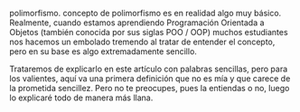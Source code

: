 polimorfismo.
concepto de polimorfismo es en realidad algo muy básico. Realmente, cuando estamos aprendiendo Programación Orientada a Objetos (también conocida por sus siglas POO / OOP) muchos estudiantes nos hacemos un embolado tremendo al tratar de entender el concepto, pero en su base es algo extremadamente sencillo.

Trataremos de explicarlo en este artículo con palabras sencillas, pero para los valientes, aquí va una primera definición que no es mía y que carece de la prometida sencillez. Pero no te preocupes, pues la entiendas o no, luego lo explicaré todo de manera más llana.
